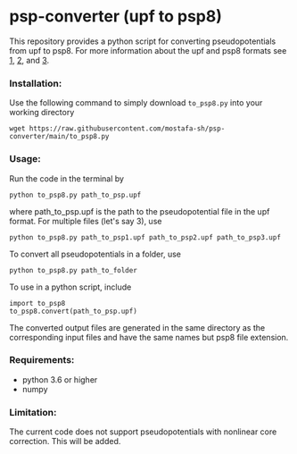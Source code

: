 # psp-converter (upf to psp8)
This repository provides a python script for converting pseudopotentials from upf to psp8. For more information about the upf and psp8 formats see
[1](http://pseudopotentials.quantum-espresso.org/home/unified-pseudopotential-format), [2](https://esl.cecam.org/data/upf/), and [3](https://docs.abinit.org/developers/psp8_info/).

### Installation:
Use the following command to simply download `to_psp8.py` into your working directory
```
wget https://raw.githubusercontent.com/mostafa-sh/psp-converter/main/to_psp8.py
```
### Usage:
Run the code in the terminal by
```
python to_psp8.py path_to_psp.upf
```
where path_to_psp.upf is the path to the pseudopotential file in the upf format. For multiple files (let's say 3), use
```
python to_psp8.py path_to_psp1.upf path_to_psp2.upf path_to_psp3.upf
```
To convert all pseudopotentials in a folder, use
```
python to_psp8.py path_to_folder
```
To use in a python script, include
```
import to_psp8
to_psp8.convert(path_to_psp.upf)
```
The converted output files are generated in the same directory as the corresponding input files and have the same names but psp8 file extension. 

### Requirements:
 - python 3.6 or higher
 - numpy

### Limitation:
The current code does not support pseudopotentials with nonlinear core correction. This will be added.
